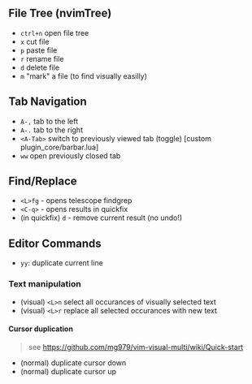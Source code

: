 

## File Tree (nvimTree)

- `ctrl+n` open file tree
- `x` cut file
- `p` paste file
- `r` rename file
- `d` delete file
- `m` "mark" a file (to find visually easilly)

## Tab Navigation

- `A-,` tab to the left
- `A-.` tab to the right
- `<A-Tab>` switch to previously viewed tab (toggle) [custom plugin_core/barbar.lua]
- `ww` open previously closed tab

## Find/Replace
- `<L>fg` - opens telescope findgrep
- `<C-q>` - opens results in quickfix
- (in quickfix) `d` - remove current result (no undo!)

## Editor Commands

- `yy`: duplicate current line

### Text manipulation
- (visual) `<L>n` select all occurances of visually selected text
- (visual) `<L>r` replace all selected occurances with new text

#### Cursor duplication

> see https://github.com/mg979/vim-visual-multi/wiki/Quick-start

- (normal) <C-down> duplicate cursor down
- (normal) <C-up> duplicate cursor up

